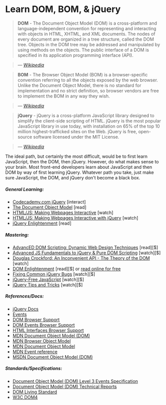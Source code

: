 # Learn DOM, BOM, & jQuery

> **DOM** - The Document Object Model (DOM) is a cross-platform and language-independent convention for representing and interacting with objects in HTML, XHTML, and XML documents. The nodes of every document are organized in a tree structure, called the DOM tree. Objects in the DOM tree may be addressed and manipulated by using methods on the objects. The public interface of a DOM is specified in its application programming interface (API).

><cite>&#8212; [Wikipedia](https://en.wikipedia.org/wiki/Document_Object_Model)</cite>
 
> **BOM** - The Browser Object Model (BOM) is a browser-specific convention referring to all the objects exposed by the web browser. Unlike the Document Object Model, there is no standard for implementation and no strict definition, so browser vendors are free to implement the BOM in any way they wish.

><cite>&#8212; [Wikipedia](https://en.wikipedia.org/wiki/Browser_Object_Model)</cite>
 
> **jQuery** - jQuery is a cross-platform JavaScript library designed to simplify the client-side scripting of HTML. jQuery is the most popular JavaScript library in use today, with installation on 65% of the top 10 million highest-trafficked sites on the Web. jQuery is free, open-source software licensed under the MIT License.

><cite>&#8212; [Wikipedia](https://en.wikipedia.org/wiki/JQuery)</cite>

The ideal path, but certainly the most difficult, would be to first learn JavaScript, then the DOM, then jQuery. However, do what makes sense to your brain. Most front-end developers learn about JavaScript and then DOM by way of first learning jQuery. Whatever path you take, just make sure JavaScript, the DOM, and jQuery don't become a black box.

##### General Learning:

* [Codecademy.com jQuery](https://www.codecademy.com/tracks/jquery) [interact]
* [The Document Object Model](http://eloquentjavascript.net/13_dom.html) [read]
* [HTML/JS: Making Webpages Interactive](https://www.khanacademy.org/computing/computer-programming/html-css-js) [watch]
* [HTML/JS: Making Webpages Interactive with jQuery](https://www.khanacademy.org/computing/computer-programming/html-js-jquery) [watch]
* [jQuery Enlightenment](http://jqueryenlightenment.com/) [read]

##### Mastering:

* [AdvancED DOM Scripting: Dynamic Web Design Techniques](http://www.amazon.com/gp/product/1590598563/ref=as_li_tl?ie=UTF8&camp=1789&creative=390957&creativeASIN=1590598563&linkCode=as2&tag=fronenddevejo-20&linkId=VQZU5EQIQQXCF56Y) [read][$]
* [Advanced JS Fundamentals to jQuery & Pure DOM Scripting](https://frontendmasters.com/courses/javascript-jquery-dom/) [watch][$]
* [Douglas Crockford: An Inconvenient API - The Theory of the DOM](https://www.youtube.com/watch?v=Y2Y0U-2qJMs&list=PL5586336C26BDB324&index=2) [watch]
* [DOM Enlightenment](http://www.amazon.com/DOM-Enlightenment-Cody-Lindley/dp/1449342841/) [read][$] or [read online for free](http://domenlightenment.com/)
* [Fixing Common jQuery Bugs](http://www.pluralsight.com/courses/fixing-common-jquery-bugs) [watch][$]
* [jQuery-Free JavaScript](http://www.pluralsight.com/courses/jquery-free-javascript) [watch][$]
* [jQuery Tips and Tricks](http://www.pluralsight.com/courses/jquery-tips-and-tricks) [watch][$]

##### References/Docs:

* [jQuery Docs](http://api.jquery.com/)
* [Events](https://html.spec.whatwg.org/#events-2)
* [DOM Browser Support](http://www.webbrowsercompatibility.com/dom/desktop/)
* [DOM Events Browser Support](http://www.webbrowsercompatibility.com/dom-events/desktop/)
* [HTML Interfaces Browser Support](http://www.webbrowsercompatibility.com/html-interfaces/desktop/)
* [MDN Document Object Model (DOM)](https://developer.mozilla.org/en-US/docs/Web/API/Document_Object_Model)
* [MDN Browser Object Model](https://developer.mozilla.org/en-US/docs/Web/API/Window)
* [MDN Document Object Model](https://developer.mozilla.org/en-US/docs/Web/API/Document_Object_Model)
* [MDN Event reference](https://developer.mozilla.org/en-US/docs/Web/Events)
* [MSDN Document Object Model (DOM)](https://msdn.microsoft.com/en-us/library/hh772384%28v=vs.85%29.aspx)

##### Standards/Specifications:

* [Document Object Model (DOM) Level 3 Events Specification](https://www.w3.org/TR/DOM-Level-3-Events/)
* [Document Object Model (DOM) Technical Reports](http://www.w3.org/DOM/DOMTR)
* [DOM Living Standard](https://dom.spec.whatwg.org/)
* [W3C DOM4](https://www.w3.org/TR/2015/REC-dom-20151119/)


















 






